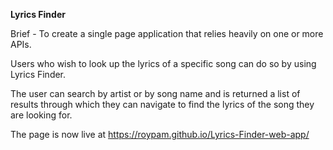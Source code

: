 **Lyrics Finder**

Brief - To create a single page application that relies heavily on one or more APIs.

Users who wish to look up the lyrics of a specific song can do so by using Lyrics Finder.

The user can search by artist or by song name and is returned a list of results through which they can navigate to find the lyrics of the song they are looking for.

The page is now live at https://roypam.github.io/Lyrics-Finder-web-app/

